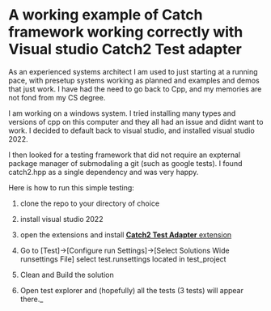 # A working example of Catch framework working correctly with Visual studio Catch2 Test adapter

As an experienced systems architect I am used to just starting at a running pace, with presetup systems working as planned and examples and demos that just work.
I have had the need to go back to Cpp, and my memories are not fond from my CS degree.

I am working on a windows system.
I tried installing many types and versions of cpp on this computer and they all had an issue and didnt want to work.
I decided to default back to visual studio, and installed visual studio 2022.

I then looked for a testing framework that did not require an expternal package manager of submodaling a git (such as google tests).
I found catch2.hpp as a single dependency and was very happy.

Here is how to run this simple testing:

1. clone the repo to your directory of choice
1. install visual studio 2022
1. open the extensions and install [**Catch2 Test Adapter** extension](https://marketplace.visualstudio.com/items?itemName=JohnnyHendriks.ext01)
1. Go to [Test]->[Configure run Settings]->[Select Solutions Wide runsettings File]
     select test.runsettings located in test_project

1. Clean and Build the solution
1. Open test explorer and (hopefully) all the tests (3 tests) will appear there._